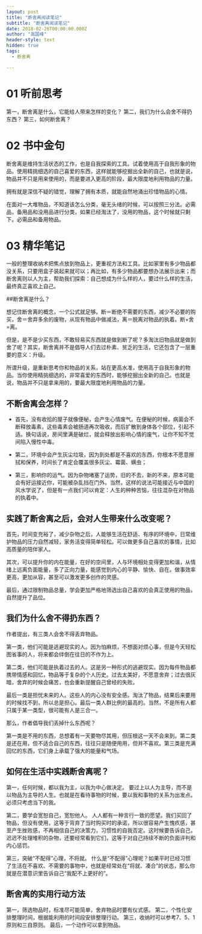 ```yaml
---
layout: post
title: "断舍离阅读笔记"
subtitle: "断舍离阅读笔记"
date: 2018-02-26T00:00:00.000Z
author: "高国峰"   
header-style: text
hidden: true
tags:
  - 断舍离

---
```


#    01 听前思考
第一，断舍离是什么，它能给人带来怎样的变化？
第二，我们为什么会舍不得扔东西？
第三，如何断舍离？

# 02 书中金句
断舍离是维持生活状态的工作，也是自我探索的工具。试着使用高于自我形象的物品。使用精挑细选的自己喜爱的东西，这样就能够挖掘出全新的自己，也就是说，物品并不只是用来使用的，而是要进入更高的阶段，最大限度地利用物品的力量。

拥有就是深信不疑的错觉，理解了拥有本质，就能自然地涌出珍惜物品的心情。

在面对一大堆物品，不知道该怎么分类，毫无头绪的时候，可以按照三分法。必需品，备用品和没用品进行分类，如果已经淘汰了，没用的物品，这个时候就只剩下。必需品和备用物品。

# 03 精华笔记

一般的整理收纳术把焦点放到物品上，更重视方法和工具。比如家里有多少物品都没关系，只要用盒子装起来就可以；再比如，有多少物品都要想办法展示出来；而断舍离则以人为主，帮助我们探索：自己想成为什么样的人，要过什么样的生活，最终真正喜欢上自己。

##断舍离是什么？

想记住断舍离的概念，一个公式就足够。断＝断绝不需要的东西，减少不必要的购买，舍＝舍弃多余的废物，从现有物品中做减法，离＝脱离对物品的执着。断+舍=离。

但是，是不是少买东西，不敢轻易买东西就是做到断了呢？多淘汰旧物品就是做到舍了呢？其实，断舍离并不是倡导人们去过朴素、贫乏的生活，它还包含了一层重要的意义：升级。

所谓升级，是重新思考你和物品的关系，站在更高水准，使用高于自我形象的物品。当你使用精挑细选的，非常喜爱的东西时，能够挖掘出全新的自己。也就是说，物品并不只是拿来用的，要最大限度地利用物品的力量。

## 不断舍离会怎样？

* 首先，没有收拾的屋子就像便秘，会产生心情废气。在便秘的时候，病菌会不断释放毒素，这些毒素会被肠道再次吸收，而后扩散到身体各个部位，引起不适。换句话说，房间里满是破烂，就会释放出影响心情的废气，让你不知不觉间陷入慢性中毒。

* 第二，环境中会产生灰尘垃圾，因为到处都是不喜欢的东西，你根本不愿意擦拭和保养，时间长了肯定会覆盖很多灰尘、霉菌、螨虫；

* 第三，影响你的运气。因为杂物堵塞了运势，旧的不去，新的不来，原本可能会有好运接近你，可能被杂乱挡在门外。当然，这样的说法可能接近与中国的风水学说了，但是有一点我们可以肯定：人生的种种苦恼，往往混杂在对物品的执着中。

## 实践了断舍离之后，会对人生带来什么改变呢？

首先，时间变充裕了，减少杂物之后，人能够生活在舒适、有序的环境中，日常维护物品的压力自然减轻，家务活变得简单轻松。可以做更多自己喜欢的事情，比如高质量的陪伴家人。

其次，可以提升你的内在能量，在好的空间里，人与环境相处变得更加和谐，从情绪上远离负面能量，多了正向力量，能感觉到内心的平静、愉快、自在。做事效率更高，更加从容，甚至可以激发更多创作的灵感。

最后，通过限制物品总量，学会更加严格地筛选出自己喜欢的会真正使用的物品，自然提升了品位。

## 我们为什么舍不得扔东西？

作者提出，有三类人会舍不得丢弃物品。

第一类，他们可能是逃避现实的人。因为怕麻烦，不想面对烦心事，但是今天轻松图省事的人，将来都会绊倒在往日的不作为上。

第二类，他们可能是执着过去的人。这是另一种形式的逃避现实。因为每件物品都携带情感和回忆，物品等于复杂的个人历史。过去太美好，不愿意舍弃；过去很灰暗，舍弃的时候会痛苦，也会重新提醒自己曾经的失败。

最后一类是担忧未来的人。这些人的内心没有安全感。淘汰了物品，结果后来要用的时候找不到，所以总是担心。最后一类人群比例的最高的。当然，不是所有人都只属于某一类型，很可能有人是三合一。

那么，作者倡导我们丢掉什么东西呢？

第一类是不用的东西，总想着有一天要物尽其用，但压根这一天不会来到。第二类是还在用，但不适合自己的东西，往往只是随便用用，但并不喜欢。第三类是充满回忆的东西，它们身上承载了强大的能量和气场。

## 如何在生活中实践断舍离呢？

第一，任何时候，都以我为主，以我为中心做决定。
 要过上以人为主导，而不是以物品为主导的人生。也就是在看待事物的时候，要以我和事物的关系为出发点。必须只考虑当下的我。

第二，要学会宽恕自己，宽恕他人。
 人人都有一种言行一致的愿望。我们买回了物品，但没有使用，这等于背弃了当时购买时的承诺，所以很容易产生愧疚感，甚至产生挫败感，不再相信自己的决策力，习惯性的自我否定。这时候要告诉自己，迟迟不处理堆积的杂物，还要经常看到它们，这等于对自己持续不断的负面评判和内心惩罚。

第三，突破“不配得”心理，不将就。
 什么是“不配得”心理呢？如果平时已经习惯了生活在不喜欢、不需要的事物中，也就是经常处在“将就、凑合”的状态，那么你就是在潜意识里告诉自己“我配不上更好的”。

## 断舍离的实用行动方法

第一，筛选物品时，标准尽可能简单，舍弃物品时要有仪式感。
第二，个性化安排整理时间，根据能利用的时间段安排整理行动。
第三，收纳时可以参考7、5、1原则和三自原则。
最后，一个动作可以拿到物品。
